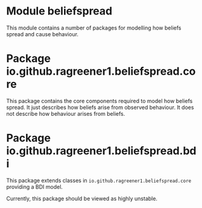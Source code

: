 # Module beliefspread

This module contains a number of packages for modelling how beliefs spread and cause behaviour.

# Package io.github.ragreener1.beliefspread.core

This package contains the core components required to model how beliefs spread.
It just describes how beliefs arise from observed behaviour.
It does not describe how behaviour arises from beliefs.

# Package io.github.ragreener1.beliefspread.bdi

This package extends classes in `io.github.ragreener1.beliefspread.core` providing a BDI model.

Currently, this package should be viewed as highly unstable.